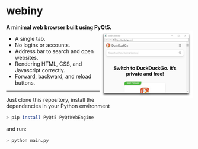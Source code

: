 # webiny
**A minimal web browser built using PyQt5.**
<img align="right" width="50%" margin-left="20px" src="docs/webiny_head.png"> 

+ A single tab.
+ No logins or accounts.
+ Address bar to search and open websites.
+ Rendering HTML, CSS, and Javascript correctly.
+ Forward, backward, and reload buttons.

---
Just clone this repository, install the dependencies in your Python environment
```bash
> pip install PyQt5 PyQtWebEngine
```
and run:
```bash
> python main.py
```

